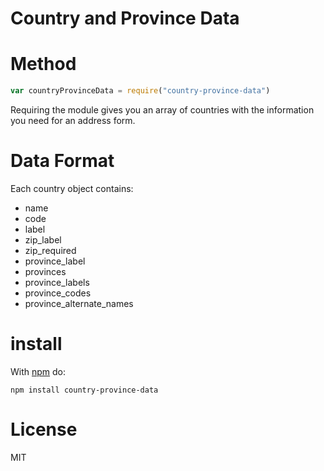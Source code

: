 # Country and Province Data


# Method

``` js
var countryProvinceData = require("country-province-data")
```

Requiring the module gives you an array of countries with the information you need for an address form.

# Data Format

Each country object contains:
* name
* code
* label
* zip_label
* zip_required
* province_label
* provinces
* province_labels
* province_codes
* province_alternate_names



# install

With [npm](https://npmjs.org) do:

```
npm install country-province-data
```

# License

MIT